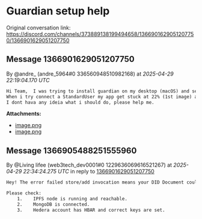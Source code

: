 # Guardian setup help

Original conversation link: <https://discord.com/channels/373889138199494658/1366901629051207750/1366901629051207750>

## Message 1366901629051207750

By @andre_ (andre_5964#0 336560948510982168)
at *2025-04-29 22:19:04.170 UTC*

```txt
Hi Team,  I was trying to install guardian on my desktop (macOS) and seen i need a little help for haha.
When i try connect a StandardUser my app get stuck at 22% (1st image) and the worker task show me a error (2nd image). 
I dont hava any ideia what i should do, please help me.
```

**Attachments:**

- [image.png](https://cdn.discordapp.com/attachments/1366901629051207750/1366901629353328650/image.png?ex=68ef7518&is=68ee2398&hm=1693cf749a6f22a02aa358dbb0726e3531cc1c6bb20c0887acadbeb5060b92cf&)
- [image.png](https://cdn.discordapp.com/attachments/1366901629051207750/1366901629776826459/image.png?ex=68ef7518&is=68ee2398&hm=c0a18a554d1e2bc16464b578489311cf66655f88c0057433469820a69ec01065&)

## Message 1366905488251555960

By @Living lifee (web3tech_dev0001#0 1229636069616521267)
at *2025-04-29 22:34:24.275 UTC*
in reply to [1366901629051207750](#message-1366901629051207750)

```txt
Hey! The error failed store/add invocation means your DID Document couldn’t be stored—likely due to misconfigured IPFS, MongoDB, or missing Hedera credentials.

Please check:
    1.    IPFS node is running and reachable.
    2.    MongoDB is connected.
    3.    Hedera account has HBAR and correct keys are set.
```
